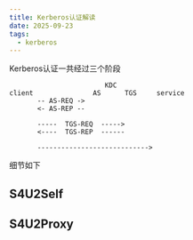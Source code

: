 ```yaml
---
title: Kerberos认证解读
date: 2025-09-23
tags:
  - kerberos
---
```



Kerberos认证一共经过三个阶段

```
                        KDC
client               AS      TGS     service
       -- AS-REQ ->
       <- AS-REP --
       
       -----  TGS-REQ  ----->
       <----  TGS-REP  ------
       
       ----------------------------> 

```


细节如下


## S4U2Self



## S4U2Proxy